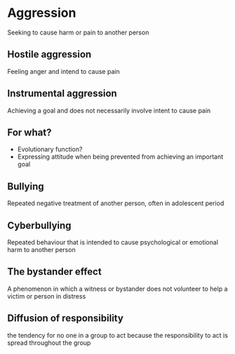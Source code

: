 # Aggression

Seeking to cause harm or pain to another person

## Hostile aggression

Feeling anger and intend to cause pain

## Instrumental aggression

Achieving a goal and does not necessarily involve intent to cause pain

## For what?

- Evolutionary function?
- Expressing attitude when being prevented from achieving an important goal

## Bullying

Repeated negative treatment of another person, often in adolescent period

## Cyberbullying

Repeated behaviour that is intended to cause psychological or emotional harm to another person

## The bystander effect

A phenomenon in which a witness or bystander does not volunteer to help a victim or person in distress

## Diffusion of responsibility

the tendency for no one in a group to act because the responsibility to act is spread throughout the group
